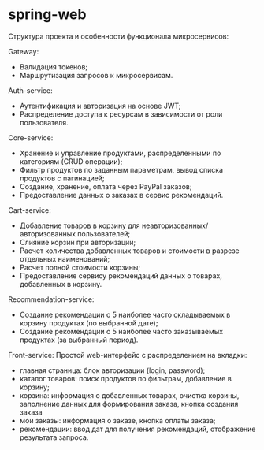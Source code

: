# spring-web
Структура проекта и особенности функционала микросервисов:

Gateway:
- Валидация токенов;
- Маршрутизация запросов к микросервисам.

Auth-service:
- Аутентификация и авторизация на основе JWT;
- Распределение доступа к ресурсам в зависимости от роли пользователя.

Core-service:
- Хранение и управление продуктами, распределенными по категориям (CRUD операции);
- Фильтр продуктов по заданным параметрам, вывод списка продуктов с пагинацией;
- Создание, хранение, оплата через PayPal заказов;
- Предоставление данных о заказах в сервис рекомендаций.

Cart-service:
- Добавление товаров в корзину для неавторизованных/авторизованных пользователей;
- Слияние корзин при авторизации;
- Расчет количества добавленных товаров и стоимости в разрезе отдельных наименований;
- Расчет полной стоимости корзины;
- Предоставление сервису рекомендаций данных о товарах, добавленных в корзину.

Recommendation-service:
- Создание рекомендации о 5 наиболее часто складываемых в корзину продуктах (по
выбранной дате);
- Создание рекомендации о 5 наиболее часто заказываемых продуктах (за выбранный период).

Front-service:
Простой web-интерфейс с распределением на вкладки:
- главная страница: блок авторизации (login, password);
- каталог товаров: поиск продуктов по фильтрам, добавление в корзину;
- корзина: информация о добавленных товарах, очистка корзины, заполнение данных для
формирования заказа, кнопка создания заказа
- мои заказы: информация о заказе, кнопка оплаты заказа;
- рекомендации: ввод дат для получения рекомендаций, отображение результата запроса.
